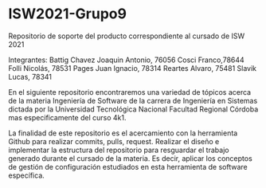 # ISW2021-Grupo9
Repositorio de soporte del producto correspondiente al cursado de ISW 2021

Integrantes: 
Battig Chavez Joaquin Antonio, 76056
Cosci Franco,78644
Folli Nicolás, 78531
Pages Juan Ignacio, 78314
Reartes Alvaro, 75481
Slavik Lucas, 78341


En el siguiente repositorio encontraremos una variedad de tópicos acerca de la materia Ingeniería de Software 
de la carrera de Ingeniería en Sistemas dictada por la Universidad Tecnológica Nacional Facultad Regional Córdoba mas especificamente del curso 4k1.

La finalidad de este repositorio es el acercamiento con la herramienta Github para realizar commits, pulls, request. Realizar
el diseño e implementar la estructura del repositorio para resguardar el trabajo generado durante el cursado de la materia.
Es decir, aplicar los conceptos de gestión de configuración estudiados en esta herramienta de software específica. 
